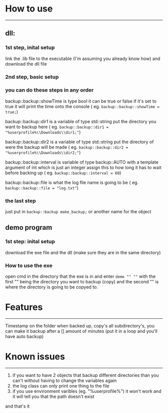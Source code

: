 #					                	How to use
------------------------------------------------------------------------------
## dll:

### 1st step, inital setup
link the .lib file to the executable (I'm assuming you already know how) and download the dll file                                                                                                

### 2nd step, basic setup
### you can do these steps in any order
backup::backup::showTime is type bool it can be true or false if it's set to true it will print the time onto the console ( eg. `backup::backup::showTime = true;`)

backup::backup::dir1 is a variable of type std::string put the directory you want to backup here ( eg. `backup::backup::dir1 = "%userprofile%\\Downloads\\dir1;"`)

backup::backup::dir2 is a variable of type std::string put the directory of were the backup will be made ( eg. `backup::backup::dir2 = "%userprofile%\\Downloads\\dir2;"`)

backup::backup::interval is variable of type backup::AUTO with a template argument of int which is just an integer assign this to how long it has to wait before backing up ( eg. `backup::backup::interval = 60`)
  
backup::backup::file is what the log file name is going to be ( eg. `backup::backup::file = "log.txt"`)

### the last step

just put in `backup::backup make_backup;` or another name for the object
  
## demo program
### 1st step: inital setup
download the exe file and the dll (make sure they are in the same directory)

### How to use the exe
open cmd in the directory that the exe is in and enter `demo "" ""` with the first "" being the directory you want to backup (copy) and the second "" is where the directory is going to be copyed to.
#                              Features
------------------------------------------------------------------------------
Timestamp on the folder when backed up,
copy's all subdirectory's,
you can make it backup after a [] amount of minutes (put it in a loop and you'll have auto backup)

#                            Known issues
------------------------------------------------------------------------------
1. if you want to have 2 objects that backup different directories than you can't without having to change the variables again
2. the log class can only print one thing to the file
3. if you use environment varibles (eg. "%userprofile%") it won't work and it will tell you that the path doesn't exist

and that's it
